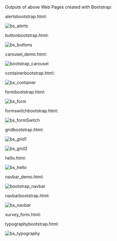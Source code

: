Outputs of above Web Pages created with Bootstrap:

alertsbootstrap.html:

![bs_alerts](https://user-images.githubusercontent.com/60461421/202441182-b9b12298-ffca-4f42-9c06-8ee6c279340c.png)

buttonbootstrap.html:

![bs_buttons](https://user-images.githubusercontent.com/60461421/202436793-a6e14915-f279-4d14-ab4b-cf280e1f0d89.png)

carousel_demo.html:

![bootstrap_carousel](https://user-images.githubusercontent.com/60461421/205936684-eafa139f-120e-4fc0-9c50-ea4bbe53f953.png)

containerbootstrap.html:

![bs_container](https://user-images.githubusercontent.com/60461421/202495321-f5b34fc8-7a27-4ece-be51-06ba6d104036.png)

formbootstrap.html:

![bs_form](https://user-images.githubusercontent.com/60461421/202495907-a8374045-c0fa-4ef4-8a86-f956ecbf2a8e.png)

formswitchbootstrap.html:

![bs_formSwitch](https://user-images.githubusercontent.com/60461421/202492259-89abf166-d50e-4aa4-a347-b8f7496d0474.png)

gridbootstrap.html:

![bs_grid1](https://user-images.githubusercontent.com/60461421/202489335-f06e0f09-e8dc-4e3d-9dba-b3fd7ee4d674.png)

![bs_grid2](https://user-images.githubusercontent.com/60461421/202489367-1e645799-3178-4fe8-83ee-2f2485b8426d.png)

hello.html:

![bs_hello](https://user-images.githubusercontent.com/60461421/202496822-45538858-8377-4d10-861b-588af6bbe7a7.png)

navbar_demo.html:

![bootstrap_navbar](https://user-images.githubusercontent.com/60461421/205939756-8c08bf48-d88f-497c-b150-6c372969ed89.png)

navbarbootstrap.html:

![bs_navbar](https://user-images.githubusercontent.com/60461421/202496400-c4c94b7e-d808-48df-8a69-b92db1e464e4.png)

survey_form.html:


typographybootstrap.html:

![bs_typography](https://user-images.githubusercontent.com/60461421/202444504-b7c520b4-f263-476c-8378-ad8ce9940632.png)




